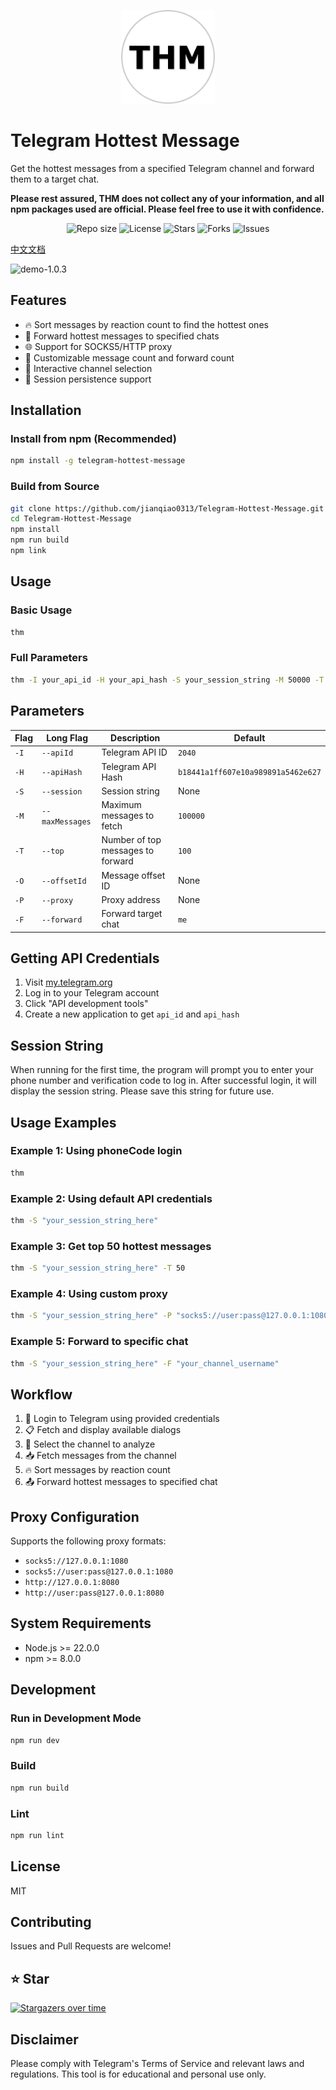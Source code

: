 <p align="center">
  <img src="assets/logo.png" alt="logo" width="150" height="150"/>
</p>

# Telegram Hottest Message

Get the hottest messages from a specified Telegram channel and forward them to a target chat.

**Please rest assured, THM does not collect any of your information, and all npm packages used are official. Please feel free to use it with confidence.**

<div align="center">

  <!-- 项目信息 -->
  <img src="https://img.shields.io/github/repo-size/jianqiao0313/Telegram-Hottest-Message" alt="Repo size" />
  <img src="https://img.shields.io/github/license/jianqiao0313/Telegram-Hottest-Message" alt="License" />

  <!-- 社交统计 -->
  <img src="https://img.shields.io/github/stars/jianqiao0313/Telegram-Hottest-Message?style=social" alt="Stars" />
  <img src="https://img.shields.io/github/forks/jianqiao0313/Telegram-Hottest-Message?style=social" alt="Forks" />
  <img src="https://img.shields.io/github/issues/jianqiao0313/Telegram-Hottest-Message" alt="Issues" />

</div>

[中文文档](https://github.com/jianqiao0313/Telegram-Hottest-Message/blob/main/README.zh-CN.md)

![demo-1.0.3](https://static.gezichenshan.top/public/thm-1.0.3.gif)

## Features

- 🔥 Sort messages by reaction count to find the hottest ones
- 📨 Forward hottest messages to specified chats
- 🌐 Support for SOCKS5/HTTP proxy
- 🎯 Customizable message count and forward count
- 📱 Interactive channel selection
- 💾 Session persistence support

## Installation

### Install from npm (Recommended)

```bash
npm install -g telegram-hottest-message
```

### Build from Source

```bash
git clone https://github.com/jianqiao0313/Telegram-Hottest-Message.git
cd Telegram-Hottest-Message
npm install
npm run build
npm link
```

## Usage

### Basic Usage

```bash
thm
```

### Full Parameters

```bash
thm -I your_api_id -H your_api_hash -S your_session_string -M 50000 -T 20 -P socks5://[user:pass@]127.0.0.1:7890 -F me
```

## Parameters

| Flag | Long Flag | Description | Default |
|------|-----------|-------------|---------|
| `-I` | `--apiId` | Telegram API ID | `2040` |
| `-H` | `--apiHash` | Telegram API Hash | `b18441a1ff607e10a989891a5462e627` |
| `-S` | `--session` | Session string | None |
| `-M` | `--maxMessages` | Maximum messages to fetch | `100000` |
| `-T` | `--top` | Number of top messages to forward | `100` |
| `-O` | `--offsetId` | Message offset ID | None |
| `-P` | `--proxy` | Proxy address | None |
| `-F` | `--forward` | Forward target chat | `me` |

## Getting API Credentials

1. Visit [my.telegram.org](https://my.telegram.org)
2. Log in to your Telegram account
3. Click "API development tools"
4. Create a new application to get `api_id` and `api_hash`

## Session String

When running for the first time, the program will prompt you to enter your phone number and verification code to log in. After successful login, it will display the session string. Please save this string for future use.

## Usage Examples

### Example 1: Using phoneCode login

```bash
thm
```

### Example 2: Using default API credentials

```bash
thm -S "your_session_string_here"
```

### Example 3: Get top 50 hottest messages

```bash
thm -S "your_session_string_here" -T 50
```

### Example 4: Using custom proxy

```bash
thm -S "your_session_string_here" -P "socks5://user:pass@127.0.0.1:1080"
```

### Example 5: Forward to specific chat

```bash
thm -S "your_session_string_here" -F "your_channel_username"
```

## Workflow

1. 🔐 Login to Telegram using provided credentials
2. 📋 Fetch and display available dialogs
3. 🎯 Select the channel to analyze
4. 📥 Fetch messages from the channel
5. 🔥 Sort messages by reaction count
6. 📤 Forward hottest messages to specified chat

## Proxy Configuration

Supports the following proxy formats:

- `socks5://127.0.0.1:1080`
- `socks5://user:pass@127.0.0.1:1080`
- `http://127.0.0.1:8080`
- `http://user:pass@127.0.0.1:8080`

## System Requirements

- Node.js >= 22.0.0
- npm >= 8.0.0

## Development

### Run in Development Mode

```bash
npm run dev
```

### Build

```bash
npm run build
```

### Lint

```bash
npm run lint
```

## License

MIT

## Contributing

Issues and Pull Requests are welcome!

## ⭐ Star

[![Stargazers over time](https://starchart.cc/jianqiao0313/Telegram-Hottest-Message.svg?variant=adaptive)](https://starchart.cc/jianqiao0313/Telegram-Hottest-Message)

## Disclaimer

Please comply with Telegram's Terms of Service and relevant laws and regulations. This tool is for educational and personal use only.
